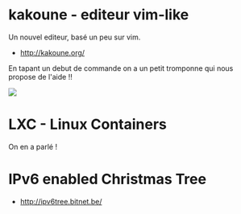 # kakoune - editeur vim-like

Un nouvel editeur, basé un peu sur vim.

 * http://kakoune.org/

En tapant un debut de commande on a un petit tromponne qui nous propose de l'aide !!

![](http://kakoune.org/img/screenshots/screenshot-i3.gif)

# LXC - Linux Containers

On en a parlé !

# IPv6 enabled Christmas Tree

 * http://ipv6tree.bitnet.be/
